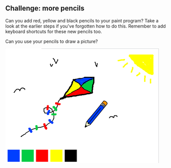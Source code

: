 ## Challenge: more pencils
Can you add red, yellow and black pencils to your paint program? Take a look at the earlier steps if you've forgotten how to do this. Remember to add keyboard shortcuts for these new pencils too.

Can you use your pencils to draw a picture?

![screenshot](images/paint-final.png)
